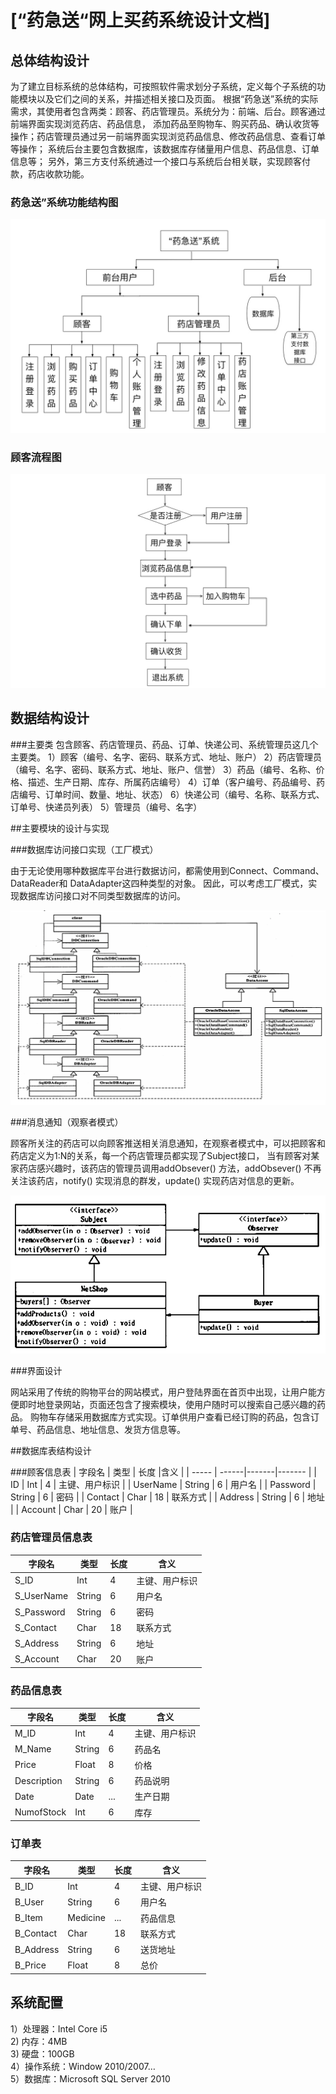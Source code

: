 # [“药急送“网上买药系统设计文档]

## 总体结构设计

为了建立目标系统的总体结构，可按照软件需求划分子系统，定义每个子系统的功能模块以及它们之间的关系，并描述相关接口及页面。
根据“药急送”系统的实际需求，其使用者包含两类：顾客、药店管理员。系统分为：前端、后台。顾客通过前端界面实现浏览药店、药品信息，
添加药品至购物车、购买药品、确认收货等操作；药店管理员通过另一前端界面实现浏览药品信息、修改药品信息、查看订单等操作；
系统后台主要包含数据库，该数据库存储量用户信息、药品信息、订单信息等；
另外，第三方支付系统通过一个接口与系统后台相关联，实现顾客付款，药店收款功能。

### 药急送”系统功能结构图

![image](https://github.com/SunflowerPKU/OO/blob/master/pic/系统功能结构图.jpg)

### 顾客流程图

![image](https://github.com/SunflowerPKU/OO/blob/master/pic/顾客流程图.jpg)

## 数据结构设计

###主要类
包含顾客、药店管理员、药品、订单、快递公司、系统管理员这几个主要类。
1）顾客（编号、名字、密码、联系方式、地址、账户）
2）药店管理员（编号、名字、密码、联系方式、地址、账户、信誉）
3）药品（编号、名称、价格、描述、生产日期、库存、所属药店编号）
4）订单（客户编号、药品编号、药店编号、订单时间、数量、地址、状态）
6）快递公司（编号、名称、联系方式、订单号、快递员列表）
5）管理员（编号、名字）

##主要模块的设计与实现

###数据库访问接口实现（工厂模式）

由于无论使用哪种数据库平台进行数据访问，都需使用到Connect、Command、DataReader和 DataAdapter这四种类型的对象。
因此，可以考虑工厂模式，实现数据库访问接口对不同类型数据库的访问。

![image](https://github.com/SunflowerPKU/OO/blob/master/pic/工厂模式.png)

###消息通知（观察者模式）

顾客所关注的药店可以向顾客推送相关消息通知，在观察者模式中，可以把顾客和药店定义为1:N的关系，每一个药店管理员都实现了Subject接口，
当有顾客对某家药店感兴趣时，该药店的管理员调用addObsever() 方法，addObsever() 不再关注该药店，notify() 实现消息的群发，update() 实现药店对信息的更新。

![image](https://github.com/SunflowerPKU/OO/blob/master/pic/观察者模式.png)

###界面设计

网站采用了传统的购物平台的网站模式，用户登陆界面在首页中出现，让用户能方便即时地登录网站，页面还包含了搜索模块，使用户随时可以搜索自己感兴趣的药品。
购物车存储采用数据库方式实现。订单供用户查看已经订购的药品，包含订单号、药品信息、地址信息、发货方信息等。

##数据库表结构设计

###顾客信息表
| 字段名  | 类型  | 长度 |含义 |
| ----- | ------|-------|------- |
| ID  | Int | 4 | 主键、用户标识 |
| UserName  | String | 6 | 用户名 |
| Password  | String | 6 | 密码 |
| Contact  | Char | 18 | 联系方式 |
| Address  | String | 6 | 地址 |
| Account  | Char | 20 | 账户 |                

### 药店管理员信息表

| 字段名  | 类型  | 长度 |含义 |
| ----- | ------|-------|------- |
| S_ID  | Int | 4 | 主键、用户标识 |
| S_UserName  | String | 6 | 用户名 |
| S_Password  | String | 6 | 密码 |
| S_Contact  | Char | 18 | 联系方式 |
| S_Address  | String | 6 | 地址 |
| S_Account  | Char | 20 | 账户 |                

### 药品信息表

| 字段名  | 类型  | 长度 |含义 |
| ----- | ------|-------|------- |
| M_ID  | Int | 4 | 主键、用户标识 |
| M_Name  | String | 6 | 药品名 |
| Price  | Float | 8 | 价格 |
| Description  | String | 6 | 药品说明 |
| Date  | Date | ... | 生产日期 |
| NumofStock  | Int | 6 | 库存 |    

### 订单表

| 字段名  | 类型  | 长度 |含义 |
| ----- | ------|-------|------- |
| B_ID  | Int | 4 | 主键、用户标识 |
| B_User  | String | 6 | 用户名 |
| B_Item  | Medicine | ... | 药品信息 |
| B_Contact  | Char | 18 | 联系方式 |
| B_Address  | String | 6 | 送货地址 |
| B_Price  | Float | 8 | 总价 |  


## 系统配置

1）处理器：Intel Core i5  
2) 内存：4MB  
3) 硬盘：100GB  
4）操作系统：Window 2010/2007…  
5）数据库：Microsoft SQL Server 2010


